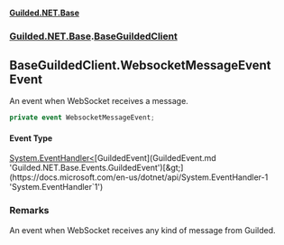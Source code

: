 #### [Guilded.NET.Base](Guilded_NET_Base.md 'Guilded.NET.Base')
### [Guilded.NET.Base](Guilded_NET_Base.md#Guilded_NET_Base 'Guilded.NET.Base').[BaseGuildedClient](BaseGuildedClient.md 'Guilded.NET.Base.BaseGuildedClient')
## BaseGuildedClient.WebsocketMessageEvent Event
An event when WebSocket receives a message.  
```csharp
private event WebsocketMessageEvent;
```
#### Event Type
[System.EventHandler&lt;](https://docs.microsoft.com/en-us/dotnet/api/System.EventHandler-1 'System.EventHandler`1')[GuildedEvent](GuildedEvent.md 'Guilded.NET.Base.Events.GuildedEvent')[&gt;](https://docs.microsoft.com/en-us/dotnet/api/System.EventHandler-1 'System.EventHandler`1')
### Remarks
An event when WebSocket receives any kind of message from Guilded.  
